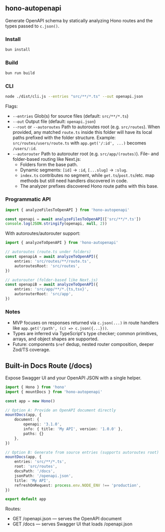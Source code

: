 ## hono-autopenapi

Generate OpenAPI schema by statically analyzing Hono routes and the types passed to `c.json()`.

### Install

```bash
bun install
```

### Build

```bash
bun run build
```

### CLI

```bash
node ./dist/cli.js --entries "src/**/*.ts" --out openapi.json
```

Flags:
- `--entries` Glob(s) for source files (default: `src/**/*.ts`)
- `--out` Output file (default: `openapi.json`)
- `--root` or `--autoroutes` Path to autoroutes root (e.g. `src/routes`). When provided, any matched `route.ts` inside this folder will have its local paths prefixed with the folder structure. Example: `src/routes/users/route.ts` with `app.get('/:id', ...)` becomes `/users/:id`.
- `--autorouter` Path to autorouter root (e.g. `src/app/(routes)`). File- and folder-based routing like Next.js:
	- Folders form the base path.
	- Dynamic segments: `[id]` -> `:id`, `[...slug]` -> `:slug`.
	- `index.ts` contributes no segment, while `get.ts`/`post.ts`/etc. map methods but still need handlers discovered in code.
	- The analyzer prefixes discovered Hono route paths with this base.

### Programmatic API

```ts
import { analyzeFilesToOpenAPI } from 'hono-autopenapi'

const openapi = await analyzeFilesToOpenAPI(['src/**/*.ts'])
console.log(JSON.stringify(openapi, null, 2))
```

With autoroutes/autorouter support:

```ts
import { analyzeToOpenAPI } from 'hono-autopenapi'

// autoroutes (route.ts under folders)
const openapiA = await analyzeToOpenAPI({
	entries: 'src/routes/**/route.ts',
	autoroutesRoot: 'src/routes',
})

// autorouter (folder-based like Next.js)
const openapiB = await analyzeToOpenAPI({
	entries: 'src/app/**/*.{ts,tsx}',
	autorouterRoot: 'src/app',
})
```

### Notes
- MVP focuses on responses returned via `c.json(...)` in route handlers like `app.get('/path', (c) => c.json({...}))`.
- Types are inferred via TypeScript's type checker; common primitives, arrays, and object shapes are supported.
- Future: components `$ref` dedup, nested router composition, deeper Zod/TS coverage.

## Built-in Docs Route (/docs)

Expose Swagger UI and your OpenAPI JSON with a single helper.

```ts
import { Hono } from 'hono'
import { mountDocs } from 'hono-autopenapi'

const app = new Hono()

// Option A: Provide an OpenAPI document directly
mountDocs(app, {
	document: {
		openapi: '3.1.0',
		info: { title: 'My API', version: '1.0.0' },
		paths: {}
	},
})

// Option B: Generate from source entries (supports autoroutes root)
mountDocs(app, {
	entries: 'src/**/*.ts',
	root: 'src/routes',
	docsPath: '/docs',
	jsonPath: '/openapi.json',
	title: 'My API',
	refreshOnRequest: process.env.NODE_ENV !== 'production',
})

export default app
```

Routes:
- GET /openapi.json — serves the OpenAPI document
- GET /docs — serves Swagger UI that loads /openapi.json

